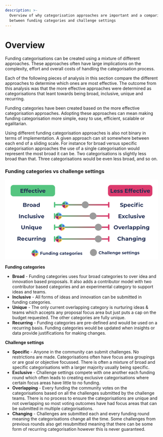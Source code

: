 ```yaml
---
description: >-
  Overview of why categorisation approaches are important and a comparison
  between funding categories and challenge settings
---
```


# Overview

Funding categorisations can be created using a mixture of different approaches. These approaches often have large implications on the complexity, effort and overall costs of handling the categorisation process.

Each of the following pieces of analysis in this section compare the different approaches to determine which ones are most effective. The outcome from this analysis was that the more effective approaches were determined as categorisations that leant towards being broad, inclusive, unique and recurring.

Funding categories have been created based on the more effective categorisation approaches. Adopting these approaches can mean making funding categorisation more simple, easy to use, efficient, scalable or egalitarian.

Using different funding categorisation approaches is also not binary in terms of implementation. A given approach can sit somewhere between each end of a sliding scale. For instance for broad versus specific categorisation approaches the use of a single categorisation would represent the most broad it can be. Two categorisations is slightly less broad than that. Three categorisations would be even less broad, and so on.



### Funding categories vs challenge settings



![](../.gitbook/assets/categorisation-approaches-comparison.png)

**Funding categories**

* **Broad** - Funding categories uses four broad categories to over idea and innovation based proposals. It also adds a contributor model with two contributor based categories and an experimental category to support ideas and teams.
* **Inclusive** - All forms of ideas and innovation can be submitted in funding categories.
* **Unique** - The only current overlapping category is nurturing ideas & teams which accepts any proposal focus area but just puts a cap on the budget requested. The other categories are fully unique.
* **Recurring** - Funding categories are pre-defined and would be used on a recurring basis. Funding categories would be updated when insights or data provide justifications for making changes.



**Challenge settings**

* **Specific** - Anyone in the community can submit challenges. No restrictions are made. Categorisations often have focus area groupings or are goal or objective focussed. There is often a mixture of broad and specific categorisations with a larger majority usually being specific.
* **Exclusive** - Challenge settings compete with one another each funding round which often leads to creating exclusive categorisations where certain focus areas have little to no funding.
* **Overlapping** - Every funding the community votes on the categorisations based on all the challenges submitted by the challenge teams. There is no process to ensure the categorisations are unique and not overlapping so most voting outcomes have had focus areas that can be submitted in multiple categorisations.
* **Changing** - Challenges are submitted each and every funding round meaning the categorisations change all the time. Some challenges from previous rounds also get resubmitted meaning that there can be some form of recurring categorisation however this is never guaranteed.
